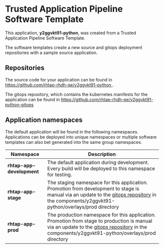 # Trusted Application Pipeline Software Template

This application, **y2ggvkt91-python**, was created from a Trusted Application Pipeline Software Template.

The software templates create a new source and gitops deployment repositories with a sample source application. 

## Repositories

The source code for your application can be found in [https://github.com/rhtap-rhdh-qe/y2ggvkt91-python ](https://github.com/rhtap-rhdh-qe/y2ggvkt91-python ).
 
The gitops repository, which contains the kubernetes manifests for the application can be found in 
[https://github.com/rhtap-rhdh-qe/y2ggvkt91-python-gitops ](https://github.com/rhtap-rhdh-qe/y2ggvkt91-python-gitops ) 

## Application namespaces 

The default application will be found in the following namespaces. Applications can be deployed into unique namespaces or multiple software templates can also bet generated into the same group namespaces.  

|  Namespace   |  Description   |  
| -------- | -------- |   
| **rhtap-app-development** | The default application during development. Every build will be deployed to this namespace for testing. | 
| **rhtap-app-stage** | The staging namespace for this application. Promotion from development to stage is manual via an update to the [gitops repository](https://github.com/rhtap-rhdh-qe/y2ggvkt91-python-gitops ) in the components/y2ggvkt91-python/overlays/prod directory |  
| **rhtap-app-prod** | The production namespace for this application. Promotion from stage to production is manual via an update to the [gitops repository](https://github.com/rhtap-rhdh-qe/y2ggvkt91-python-gitops ) in the components/y2ggvkt91-python/overlays/prod directory | 
